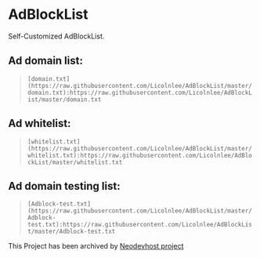 # AdBlockList
Self-Customized AdBlockList.


## Ad domain list:

> `[domain.txt](https://raw.githubusercontent.com/Licolnlee/AdBlockList/master/domain.txt):https://raw.githubusercontent.com/Licolnlee/AdBlockList/master/domain.txt`


## Ad whitelist:

> `[whitelist.txt](https://raw.githubusercontent.com/Licolnlee/AdBlockList/master/whitelist.txt):https://raw.githubusercontent.com/Licolnlee/AdBlockList/master/whitelist.txt`

## Ad domain testing list:

> `[Adblock-test.txt](https://raw.githubusercontent.com/Licolnlee/AdBlockList/master/Adblock-test.txt):https://raw.githubusercontent.com/Licolnlee/AdBlockList/master/Adblock-test.txt`



This Project has been archived by [Neodevhost project](https://github.com/neodevpro/neodevhost)

